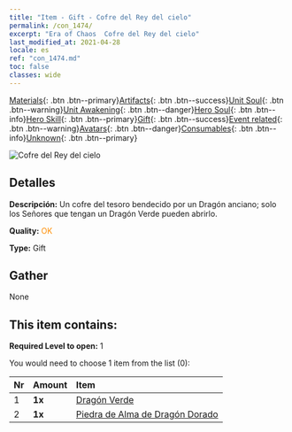 ```yaml
---
title: "Item - Gift - Cofre del Rey del cielo"
permalink: /con_1474/
excerpt: "Era of Chaos  Cofre del Rey del cielo"
last_modified_at: 2021-04-28
locale: es
ref: "con_1474.md"
toc: false
classes: wide
---
```

 [Materials](/ItemsES/){: .btn .btn--primary}[Artifacts](/ItemsES/Artifacts/){: .btn .btn--success}[Unit Soul](/ItemsES/UnitSoul/){: .btn .btn--warning}[Unit Awakening](/ItemsES/UnitAwakening/){: .btn .btn--danger}[Hero Soul](/ItemsES/HeroSoul/){: .btn .btn--info}[Hero Skill](/ItemsES/HeroSkill/){: .btn .btn--primary}[Gift](/ItemsES/Gift/){: .btn .btn--success}[Event related](/ItemsES/Events/){: .btn .btn--warning}[Avatars](/ItemsES/Avatars/){: .btn .btn--danger}[Consumables](/ItemsES/Consumables/){: .btn .btn--info}[Unknown](/ItemsES/Unknown/){: .btn .btn--primary}

 ![Cofre del Rey del cielo](/images/t/i_907088.png)

## Detalles
 **Descripción:** Un cofre del tesoro bendecido por un Dragón anciano; solo los Señores que tengan un Dragón Verde pueden abrirlo.

 **Quality:** <span style="color: #FF8C00">OK</span>

 **Type:** Gift

## Gather

  None

## This item contains:

 **Required Level to open:** 1

 You would need to choose 1 item from the list (0):

  | Nr | Amount |     Item    |
  |:---|:-------|:------------|
  | 1 |  **1x** | [Dragón Verde](/ItemsES/unt_205/) |  | 
  | 2 |  **1x** | [Piedra de Alma de Dragón Dorado](/ItemsES/unt_295/) |  | 
